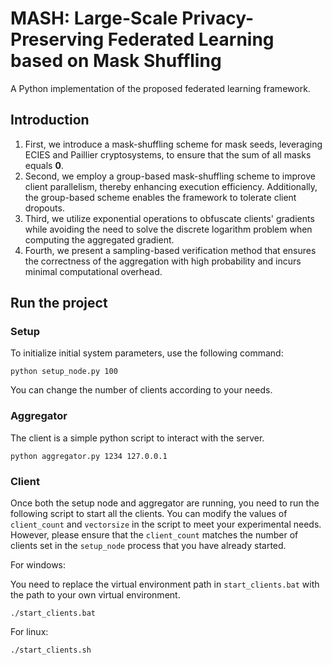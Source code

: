 # MASH: Large-Scale Privacy-Preserving Federated Learning based on Mask Shuffling

A Python implementation of the proposed federated learning framework.

## Introduction

1. First, we introduce a mask-shuffling scheme for mask seeds, leveraging ECIES and Paillier cryptosystems, to ensure that the sum of all masks equals $\textbf{0}$.
1. Second, we employ a group-based mask-shuffling scheme to improve client parallelism, thereby enhancing execution efficiency. Additionally, the group-based scheme enables the framework to tolerate client dropouts. 
1. Third, we utilize exponential operations to obfuscate clients' gradients while avoiding the need to solve the discrete logarithm problem when computing the aggregated gradient.
1. Fourth, we present a sampling-based verification method that ensures the correctness of the aggregation with high probability and incurs minimal computational overhead.    


## Run the project

### Setup 

To initialize initial system parameters, use the following command:
```commandline
python setup_node.py 100
```
You can change the number of clients according to your needs.


### Aggregator

The client is a simple python script to interact with the server.
```commandline
python aggregator.py 1234 127.0.0.1
```

### Client
Once both the setup node and aggregator are running, you need to run the following script to start all the clients.
You can modify the values of `client_count` and `vectorsize` in the script to meet your experimental needs. However, please ensure that the `client_count` matches the number of clients set in the `setup_node` process that you have already started.

For windows:

You need to replace the virtual environment path in `start_clients.bat` with the path to your own virtual environment.

```shell
./start_clients.bat
```

For linux:

```bash
./start_clients.sh
```

